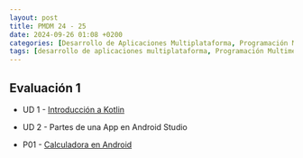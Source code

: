 ```yaml
---
layout: post
title: PMDM 24 - 25
date: 2024-09-26 01:08 +0200
categories: [Desarrollo de Aplicaciones Multiplataforma, Programación Multimedia y Dispositivos móviles]
tags: [desarrollo de aplicaciones multiplataforma, Programación Multimedia y Dispositivos móviles, dam2, lmsgi]
---
```


## Evaluación 1

- UD 1 - [Introducción a Kotlin](/posts/introducción-a-kotlin)
- UD 2 - Partes de una App en Android Studio


- P01 - [Calculadora en Android](/posts/p01-calculadora-en-android)
